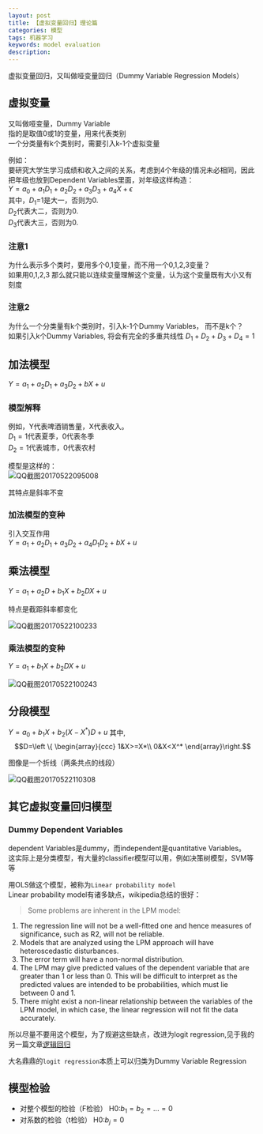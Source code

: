 ```yaml
---
layout: post
title: 【虚拟变量回归】理论篇
categories: 模型
tags: 机器学习
keywords: model evaluation
description:
---
```


虚拟变量回归，又叫做哑变量回归（Dummy Variable Regression Models）  

## 虚拟变量

又叫做哑变量，Dummy Variable  
指的是取值0或1的变量，用来代表类别  
一个分类量有k个类别时，需要引入k-1个虚拟变量  


例如：  
要研究大学生学习成绩和收入之间的关系，考虑到4个年级的情况未必相同，因此把年级也放到Dependent Variables里面，对年级这样构造：    
$Y=a_0+a_1D_1+a_2D_2+a_3D_3+a_4X+\epsilon$  
其中，$D_1$=1是大一，否则为0.  
$D_2$代表大二，否则为0.  
$D_3$代表大三，否则为0.  

### 注意1
为什么表示多个类时，要用多个0,1变量，而不用一个0,1,2,3变量？   
如果用0,1,2,3 那么就只能以连续变量理解这个变量，认为这个变量既有大小又有刻度  

### 注意2
为什么一个分类量有k个类别时，引入k-1个Dummy Variables， 而不是k个？  
如果引入k个Dummy Variables, 将会有完全的多重共线性
$D_1+D_2+D_3+D_4=1$

## 加法模型

$Y=a_1+a_2D_1+a_3D_2+bX+u$


### 模型解释
例如，Y代表啤酒销售量，X代表收入。  
$D_1=1$代表夏季，0代表冬季  
$D_2=1$代表城市，0代表农村  

模型是这样的：  
![QQ截图20170522095008](http://i.imgur.com/82Ol9E1.png)

其特点是斜率不变  

### 加法模型的变种
引入交互作用  
$Y=a_1+a_2D_1+a_3D_2+a_4D_1D_2+bX+u$  

## 乘法模型
$Y=a_1+a_2D+b_1X+b_2DX+u$

特点是截距斜率都变化  

![QQ截图20170522100233](http://i.imgur.com/WCIfU6N.png)

### 乘法模型的变种
$Y=a_1+b_1X+b_2DX+u$

![QQ截图20170522100243](http://i.imgur.com/wYpnflg.png)

## 分段模型

$Y=a_0+b_1X+b_2(X-X^* )D+u$
其中,  
$$D=\left \{ \begin{array}{ccc}
1&X>=X*\\
0&X<X^*
\end{array}\right.$$

图像是一个折线（两条共点的线段）

![QQ截图20170522110308](http://i.imgur.com/BdxthSu.png)  


## 其它虚拟变量回归模型

### Dummy Dependent Variables

dependent Variables是dummy，而independent是quantitative Variables。  
这实际上是分类模型，有大量的classifier模型可以用，例如决策树模型，SVM等等  

用OLS做这个模型，被称为`Linear probability model`  
Linear probability model有诸多缺点，wikipedia总结的很好：  
>Some problems are inherent in the LPM model:
1. The regression line will not be a well-fitted one and hence measures of significance, such as R2, will not be reliable.
2. Models that are analyzed using the LPM approach will have heteroscedastic disturbances.
3. The error term will have a non-normal distribution.
4. The LPM may give predicted values of the dependent variable that are greater than 1 or less than 0. This will be difficult to interpret as the predicted values are intended to be probabilities, which must lie between 0 and 1.
5. There might exist a non-linear relationship between the variables of the LPM model, in which case, the linear regression will not fit the data accurately.

所以尽量不要用这个模型，为了规避这些缺点，改进为logit regression,见于我的另一篇文章[逻辑回归](http://www.guofei.site/2017/05/07/LogisticRegression.html)

大名鼎鼎的`logit regression`本质上可以归类为Dummy Variable Regression

## 模型检验

- 对整个模型的检验（F检验）
H0:$b_1=b_2=...=0$
- 对系数的检验（t检验）
H0:$b_j=0$
